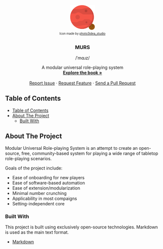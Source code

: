 <!-- PROJECT LOGO -->
<br />
<p align="center">
    <a href="https://github.com/skyne98/murs/index.html">
        <img src="./assets/planet.svg" alt="Logo" width="80" height="80">
    </a>
    <br />
    <sub>
        <sup>Icon made by <a href="https://www.flaticon.com/free-icon/mars_1751853?term=mars&page=1&position=45" title="photo3idea_studio">photo3idea_studio</a>
        </sup>
    </sub>

  <h3 align="center">MURS</h3>
  <p align="center"> /ˈmɑɹz/</p>

  <p align="center">
    A modular universal role-playing system
    <br />
    <a href="https://skyne98.github.io/murs/"><strong>Explore the book »</strong></a>
    <br />
    <br />
    <a href="https://github.com/skyne98/murs/issues">Report Issue</a>
    ·
    <a href="https://github.com/skyne98/murs/issues">Request Feature</a>
    ·
    <a href="https://github.com/skyne98/murs/pulls">Send a Pull Request</a>
  </p>
</p>



<!-- TABLE OF CONTENTS -->
## Table of Contents

- [Table of Contents](#table-of-contents)
- [About The Project](#about-the-project)
  - [Built With](#built-with)

<!-- ABOUT THE PROJECT -->
## About The Project

Modular Universal Role-playing System is an attempt to create an open-source, free, community-based system for playing a wide range of tabletop role-playing scenarios.

Goals of the project include:
- Ease of onboarding for new players
- Ease of software-based automation
- Ease of extension/modularization
- Minimal number crunching
- Applicability in most compaigns
- Setting-independent core

### Built With
This project is built using exclusively open-source technologies. Markdown is used as the main text format.
* [Markdown](https://github.com/adam-p/markdown-here/wiki/Markdown-Cheatsheet)


